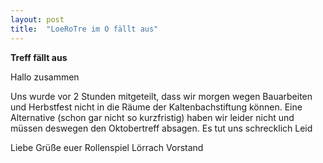 ```yaml
---
layout: post
title:  "LoeRoTre im O fällt aus"
---
```

**Treff fällt aus**

Hallo zusammen 

Uns wurde vor 2 Stunden mitgeteilt, dass wir morgen wegen Bauarbeiten und Herbstfest nicht in die Räume der Kaltenbachstiftung können. Eine Alternative (schon gar nicht so kurzfristig) haben wir leider nicht und müssen deswegen den Oktobertreff absagen. 
Es tut uns schrecklich Leid

Liebe Grüße euer Rollenspiel Lörrach Vorstand

